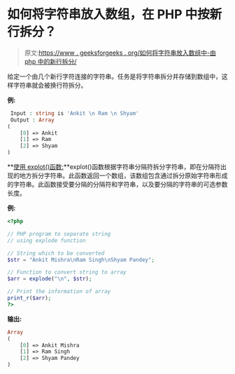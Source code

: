 # 如何将字符串放入数组，在 PHP 中按新行拆分？

> 原文:[https://www . geeksforgeeks . org/如何将字符串放入数组中-由 php 中的新行拆分/](https://www.geeksforgeeks.org/how-to-put-string-in-array-split-by-new-line-in-php/)

给定一个由几个新行字符连接的字符串。任务是将字符串拆分并存储到数组中，这样字符串就会被换行符拆分。

**例:**

```php
 Input : string is 'Ankit \n Ram \n Shyam'
 Output : Array
(
    [0] => Ankit
    [1] => Ram
    [2] => Shyam
)

```

**[使用 explot()函数:](https://www.geeksforgeeks.org/php-explode-function/)**explot()函数根据字符串分隔符拆分字符串，即在分隔符出现的地方拆分字符串。此函数返回一个数组，该数组包含通过拆分原始字符串形成的字符串。此函数接受要分隔的分隔符和字符串，以及要分隔的字符串的可选参数长度。

**例:**

```php
<?php

// PHP program to separate string
// using explode function

// String which to be converted
$str = "Ankit Mishra\nRam Singh\nShyam Pandey";

// Function to convert string to array
$arr = explode("\n", $str);

// Print the information of array
print_r($arr);
?>
```

**输出:**

```php
Array
(
    [0] => Ankit Mishra
    [1] => Ram Singh
    [2] => Shyam Pandey
)

```